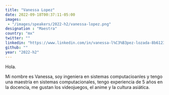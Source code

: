 ```yaml
---
title: "Vanessa Lopez"
date: 2022-09-18T00:37:11-05:00
images: 
 - "/images/speakers/2022-h2/vanessa-lopez.png"
designation : "Maestra"
country: "mx"
twitter: ""
linkedin: "https://www.linkedin.com/in/vanessa-l%C3%B3pez-lozada-8b61231bb"
github: ""
year: "2022-h2"
---
```


Hola.

Mi nombre es Vanessa, soy ingeniera en sistemas computacioanles y tengo una maestría en sistemas computacionales, tengo experiencia de 5 años en la docencia, me gustan los videojuegos, el anime y la cultura asiática.

